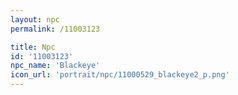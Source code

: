 ```yaml
---
layout: npc
permalink: /11003123

title: Npc
id: '11003123'
npc_name: 'Blackeye'
icon_url: 'portrait/npc/11000529_blackeye2_p.png'
---
```

